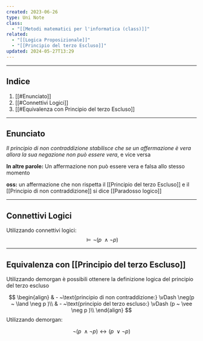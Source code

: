 ```yaml
---
created: 2023-06-26
type: Uni Note
class:
  - "[[Metodi matematici per l'informatica (class)]]"
related:
  - "[[Logica Proposizionale]]"
  - "[[Principio del terzo Escluso]]"
updated: 2024-05-27T13:29
---
```

---
## Indice
1. [[#Enunciato]]
2. [[#Connettivi Logici]]
3. [[#Equivalenza con Principio del terzo Escluso]]

---
## Enunciato
 *Il principio di non contraddizione stabilisce che se un affermazione è vera allora la sua negazione non può essere vera*, e vice versa
 
 **In altre parole:** Un affermazione non può essere vera e falsa allo stesso momento
 
**oss:** un affermazione che non rispetta il [[Principio del terzo Escluso]] e il [[Principio di non contraddizione]] si dice [[Paradosso logico]]

---
## Connettivi Logici

Utilizzando connettivi logici:
$$ \vDash \neg(p ~ \land \neg p ) $$

---
## Equivalenza con [[Principio del terzo Escluso]]

Utilizzando demorgan è possibili ottenere la definizione logica del principio del terzo escluso

$$ \begin{align}
& - ~\text{principio di non contraddizione:} \vDash \neg(p ~ \land \neg p )\\
& - ~\text{principio del terzo escluso:} \vDash (p ~ \vee \neg p )\\
\end{align} 
 $$
Utilizzando demorgan: 

$$\neg(p ~ \land \neg p ) \leftrightarrow (p ~ \vee \neg p ) $$
